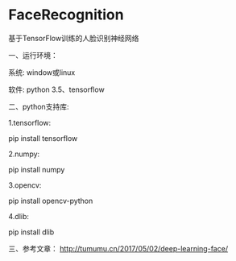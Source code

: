 # FaceRecognition
 基于TensorFlow训练的人脸识别神经网络

一、运行环境：

系统: window或linux

软件: python 3.5、tensorflow

二、python支持库:

1.tensorflow:

pip install tensorflow     

2.numpy:

pip install numpy

3.opencv:

pip install opencv-python

4.dlib:

pip install dlib

三、参考文章：
http://tumumu.cn/2017/05/02/deep-learning-face/

